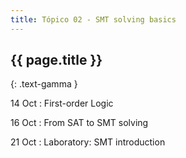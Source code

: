 ```yaml
---
title: Tópico 02 - SMT solving basics
---
```


## {{ page.title }}
{: .text-gamma }

14 Oct
: First-order Logic

16 Oct
: From SAT to SMT solving

21 Oct
: Laboratory: SMT introduction
